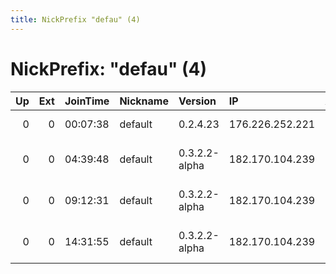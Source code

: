 ```yaml
---
title: NickPrefix "defau" (4)
---
```


# NickPrefix: "defau" (4)

|   Up |   Ext | JoinTime   | Nickname   | Version       | IP              | AS                               | CC   |   ORp |   Dirp | OS      | Contact   |   eFamMembers |
|-----:|------:|:-----------|:-----------|:--------------|:----------------|:---------------------------------|:-----|------:|-------:|:--------|:----------|--------------:|
|    0 |     0 | 00:07:38   | default    | 0.2.4.23      | 176.226.252.221 | Intersvyaz-2 JSC                 | ru   |   443 |   9030 | Windows | None      |             1 |
|    0 |     0 | 04:39:48   | default    | 0.3.2.2-alpha | 182.170.104.239 | So-net Entertainment Corporation | jp   | 36150 |      0 | Windows | None      |             1 |
|    0 |     0 | 09:12:31   | default    | 0.3.2.2-alpha | 182.170.104.239 | So-net Entertainment Corporation | jp   | 36150 |      0 | Windows | None      |             1 |
|    0 |     0 | 14:31:55   | default    | 0.3.2.2-alpha | 182.170.104.239 | So-net Entertainment Corporation | jp   | 36150 |      0 | Windows | None      |             1 |
